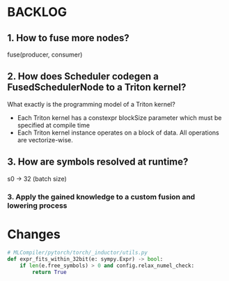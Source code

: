 # BACKLOG
## 1. How to fuse more nodes?
fuse(producer, consumer)

## 2. How does Scheduler codegen a FusedSchedulerNode to a Triton kernel?
What exactly is the programming model of a Triton kernel? <br/>
- Each Triton kernel has a constexpr blockSize parameter which must be specified at compile time
- Each Triton kernel instance operates on a block of data. All operations are vectorize-wise.

## 3. How are symbols resolved at runtime?
s0 -> 32 (batch size)


### 3. Apply the gained knowledge to a custom fusion and lowering process


# Changes
```Python
# MLCompiler/pytorch/torch/_inductor/utils.py
def expr_fits_within_32bit(e: sympy.Expr) -> bool:
    if len(e.free_symbols) > 0 and config.relax_numel_check:
        return True


```
